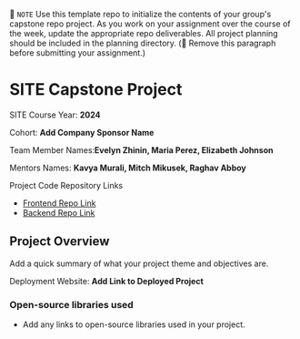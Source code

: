 📝 `NOTE` Use this template repo to initialize the contents of your group's capstone repo project. As you work on your assignment over the course of the week, update the appropriate repo deliverables. All project planning should be included in the planning directory. (🚫 Remove this paragraph before submitting your assignment.)

# SITE Capstone Project

SITE Course Year: **2024**

Cohort: **Add Company Sponsor Name**

Team Member Names:**Evelyn Zhinin, Maria Perez, Elizabeth Johnson**

Mentors Names: **Kavya Murali, Mitch Mikusek, Raghav Abboy**

Project Code Repository Links

* [Frontend Repo Link](https://github.com/ftl-pod-a/dreamskin-client)
* [Backend Repo Link](https://github.com/ftl-pod-a/dreamskin-server)

## Project Overview

Add a quick summary of what your project theme and objectives are. 

Deployment Website: **Add Link to Deployed Project**

### Open-source libraries used

- Add any links to open-source libraries used in your project.
